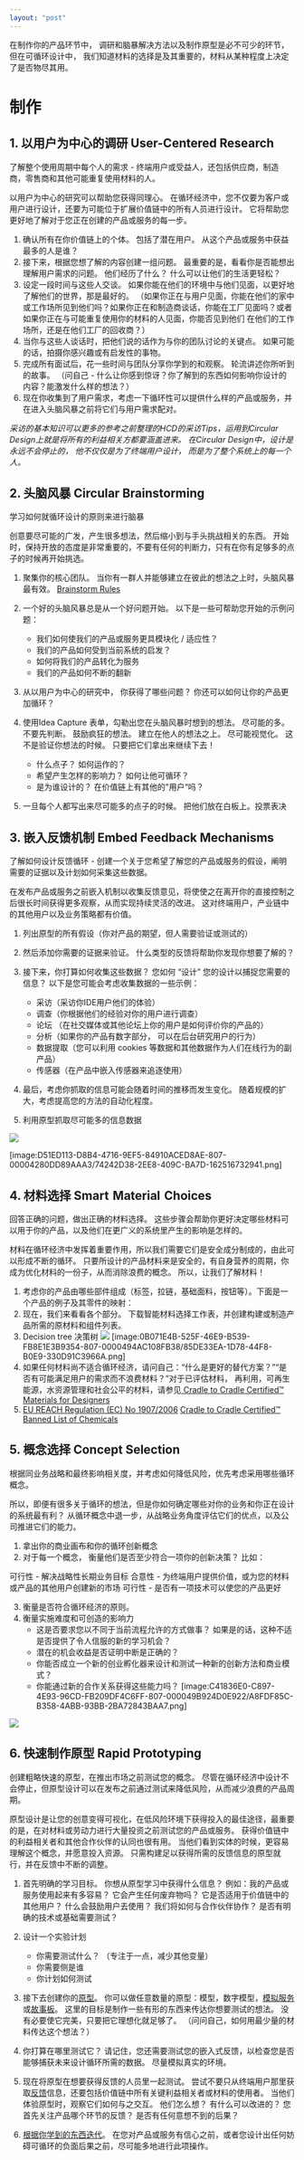 ```yaml
---
layout: "post"
---
```


在制作你的产品环节中， 调研和脑暴解决方法以及制作原型是必不可少的环节， 但在可循环设计中， 我们知道材料的选择是及其重要的，材料从某种程度上决定了是否物尽其用。 

# 制作

## 1. 以用户为中心的调研 User-Centered Research

了解整个使用周期中每个人的需求 - 终端用户或受益人，还包括供应商，制造商，零售商和其他可能重复使用材料的人。

以用户为中心的研究可以帮助您获得同理心。 在循环经济中，您不仅要为客户或用户进行设计，还要为可能位于扩展价值链中的所有人员进行设计。 它将帮助您更好地了解对于您正在创建的产品或服务的每一步。

1. 确认所有在你价值链上的个体。 包括了潜在用户。 从这个产品或服务中获益最多的人是谁？
2. 接下来，根据您想了解的内容创建一组问题。 最重要的是，看看你是否能想出理解用户需求的问题。 他们经历了什么？ 什么可以让他们的生活更轻松？
3. 设定一段时间与这些人交谈。 如果你能在他们的环境中与他们见面，以更好地了解他们的世界，那是最好的。 （如果你正在与用户见面，你能在他们的家中或工作场所见到他们吗？如果你正在和制造商谈话，你能在工厂见面吗？或者如果你正在与可能重复使用你的材料的人见面，你能否见到他们 在他们的工作场所，还是在他们工厂的回收商？）
4. 当你与这些人谈话时，把他们说的话作为与你的团队讨论的关键点。 如果可能的话，拍摄你感兴趣或有启发性的事物。
5. 完成所有面试后，花一些时间与团队分享你学到的和观察。 轮流讲述你所听到的故事。 （问自己 - 什么让你感到惊讶？你了解到的东西如何影响你设计的内容？能激发什么样的想法？）
6. 现在你收集到了用户需求，考虑一下循环性可以提供什么样的产品或服务，并在进入头脑风暴之前将它们与用户需求配对。

*采访的基本知识可以更多的参考之前整理的HCD的采访Tips，运用到Circular Design上就是将所有的利益相关方都要涵盖进来。 在Circular Design中，设计是永远不会停止的， 他不仅仅是为了终端用户设计， 而是为了整个系统上的每一个人。* 

## 2. 头脑风暴 Circular Brainstorming
学习如何就循环设计的原则来进行脑暴

创意要尽可能的广发，产生很多想法，然后缩小到与手头挑战相关的东西。 开始时，保持开放的态度是非常重要的，不要有任何的判断力，只有在你有足够多的点子的时候再开始挑选。

1. 聚集你的核心团队。 当你有一群人并能够建立在彼此的想法之上时，头脑风暴最有效。 [Brainstorm Rules]( http://www.designkit.org/methods/28)
2. 一个好的头脑风暴总是从一个好问题开始。 以下是一些可帮助您开始的示例问题：
      * 我们如何使我们的产品或服务更具模块化 / 适应性？
      * 我们的产品如何受到当前系统的启发？
      * 如何将我们的产品转化为服务
      * 我们的产品如何不断的翻新

3. 从以用户为中心的研究中， 你获得了哪些问题？ 你还可以如何让你的产品更加循环？
4. 使用Idea Capture 表单，勾勒出您在头脑风暴时想到的想法。 尽可能的多。  不要先判断。 鼓励疯狂的想法。 建立在他人的想法之上。 尽可能视觉化。 这不是验证你想法的时候。 只要把它们拿出来继续下去！
    * 什么点子？ 如何运作的？ 
    * 希望产生怎样的影响力？ 如何让他可循环？ 
    * 是为谁设计的？ 在价值链上有其他的”用户“吗？ 
6. 一旦每个人都写出来尽可能多的点子的时候。 把他们放在白板上。投票表决


## 3. 嵌入反馈机制 Embed Feedback Mechanisms
了解如何设计反馈循环 - 创建一个关于您希望了解您的产品或服务的假设，阐明需要的证据以及计划如何采集这些数据。

在发布产品或服务之前嵌入机制以收集反馈意见，将使使之在离开你的直接控制之后很长时间获得更多观察，从而实现持续灵活的改进。 这对终端用户，产业链中的其他用户以及业务策略都有价值。

1. 列出原型的所有假设（你对产品的期望，但人需要验证或测试的） 
2. 然后添加你需要的证据来验证。 什么类型的反馈将帮助你发现你想要了解的？ 
3. 接下来，你打算如何收集这些数据？ 您如何 “设计” 您的设计以捕捉您需要的信息？ 以下是您可能会考虑收集数据的一些示例：
     * 采访（采访你IDE用户他们的体验） 
     * 调查（你根据他们的经验对你的用户进行调查）
     * 论坛 （在社交媒体或其他论坛上你的用户是如何评价你的产品的）
     * 分析（如果你的产品有数字部分， 可以在后台研究用户的行为）
     * 数据提取（您可以利用 cookies 等数据和其他数据作为人们在线行为的副产品）
     * 传感器（在产品中嵌入传感器来追逐使用） 

4. 最后，考虑你抓取的信息可能会随着时间的推移而发生变化。 随着规模的扩大，考虑提高您的方法的自动化程度。
5. 利用原型抓取尽可能多的信息数据

![](http://ob49cesbh.bkt.clouddn.com/2018-06-03-15280042449172.jpg)

[image:D51ED113-D8B4-4716-9EF5-84910ACED8AE-807-00004280DD89AAA3/74242D38-2EE8-409C-BA7D-162516732941.png]


## 4. 材料选择 Smart Material Choices
回答正确的问题，做出正确的材料选择。 这些步骤会帮助你更好决定哪些材料可以用于你的产品，以及他们在更广义的系统里产生的影响是怎样的。 

材料在循环经济中发挥着重要作用，所以我们需要它们是安全成分制成的，由此可以形成不断的循环。 只要所设计的产品材料来是安全的，有自身营养的周期，你成为优化材料的一份子，从而消除浪费的概念。 所以，让我们了解材料！

1. 考虑你的产品由哪些部件组成（标签，拉链，基础面料，按钮等）。下面是一个产品的例子及其零件的映射：
2. 现在，我们来看看各个部分。 下载智能材料选择工作表，并创建构建或制造产品所需的原材料和组件列表。
3. Decision tree 决策树
![](http://ob49cesbh.bkt.clouddn.com/2018-06-03-15280042993471.jpg)
[image:0B071E4B-525F-46E9-B539-FB8E1E3B9354-807-0000494AC108FB38/85DE33EA-1D78-44F8-B0E9-330D91C3966A.png]
5. 如果任何材料尚不适合循环经济，请问自己：“什么是更好的替代方案？”“是否有可能满足用户的需求而不浪费材料？”对于已评估材料， 再利用，可再生能源，水资源管理和社会公平的材料，请参见[ Cradle to Cradle Certified™ Materials for Designers]( http://www.c2ccertified.org/products/registry/search&category=materials_for_product_designers)
6. [EU REACH Regulation (EC) No 1907/2006](http://www.chemsafetypro.com/Topics/EU/REACH_Regulation_EC_No_1907_2006.html)
[Cradle to Cradle Certified™ Banned List of Chemicals](  https://www.c2ccertified.org/resources/detail/cradle-to-cradle-certified-banned-list-of-chemicals)


## 5. 概念选择 Concept Selection 
根据同业务战略和最终影响相关度，并考虑如何降低风险，优先考虑采用哪些循环概念。

所以，即便有很多关于循环的想法，但是你如何确定哪些对你的业务和你正在设计的系统最有利？ 从循环概念中退一步，从战略业务角度评估它们的优点，以及公司推进它们的能力。

1. 拿出你的商业画布和你的循环创新概念
2. 对于每一个概念， 衡量他们是否至少符合一项你的创新决策？ 比如：

可行性 - 解决战略性长期业务目标
合意性 - 为终端用户提供价值，或为您的材料或产品的其他用户创建新的市场
可行性 - 是否有一项技术可以使您的产品更好

3. 衡量是否符合循环经济的原则。
4. 衡量实施难度和可创造的影响力
     * 这是否要求您以不同于当前流程允许的方式做事？ 如果是的话，这种不适是否提供了令人信服的新的学习机会？
     * 潜在的机会收益是否证明中断是正确的？
     * 你能否成立一个新的创业孵化器来设计和测试一种新的创新方法和商业模式？
     * 你能通过新的合作关系获得这些能力吗？
[image:C41836E0-C897-4E93-96CD-FB209DF4C6FF-807-000049B924D0E922/A8FDF85C-B358-4ABB-93BB-2BA72843BAA7.png]

![](http://ob49cesbh.bkt.clouddn.com/2018-06-03-15280043295736.jpg)



## 6. 快速制作原型 Rapid Prototyping

创建粗略快速的原型，在推出市场之前测试您的概念。 尽管在循环经济中设计不会停止，但原型设计可以在发布之前通过测试来降低风险，从而减少浪费的产品周期。

原型设计是让您的创意变得可视化，在低风险环境下获得投入的最佳途径，最重要的是，在对材料或劳动力进行大量投资之前测试您的产品或服务。 获得价值链中的利益相关者和其他合作伙伴的认同也很有用。 当他们看到实体的时候，更容易理解这个概念，并愿意投入资源。 只需构建足以获得所需的反馈信息的原型就行，并在反馈中不断的调整。


1. 首先明确的学习目标。 你想从原型学习中获得什么信息？ 例如：我的产品或服务使用起来有多容易？ 它会产生任何废弃物吗？ 它是否适用于价值链中的其他用户？ 什么会鼓励用户去使用？ 我们将如何与合作伙伴协作？ 是否有明确的技术或基础需要测试？

2. 设计一个实验计划
    * 你需要测试什么？ （专注于一点，减少其他变量） 
    * 你需要侧是谁
    * 你计划如何测试

3. 接下去创建你的[原型](http://www.designkit.org/methods/26)。 你可以做任意数量的原型：模型，数字模型，[模拟服务](http://www.designkit.org/methods/36)或[故事板](http://www.designkit.org/methods/35)。 这里的目标是制作一些有形的东西来传达你想要测试的想法。 没有必要使它完美，只要把它理想化就足够了。 （问问自己，如何用最少量的材料传达这个想法？）
4. 你打算在哪里测试它？ 请记住，您还需要测试您的嵌入式反馈，以检查您是否能够捕获未来设计循环所需的数据。 尽量模拟真实的环境。
5. 现在将原型在想要获得反馈的人员里一起测试。 尝试不要只从终端用户那里获取[反馈](http://www.designkit.org/methods/57)信息，还要包括价值链中所有关键利益相关者或材料的使用者。 当他们体验原型时，观察它们如何与之交互。 他们怎么想？ 有什么可以改进的？ 您首先关注产品哪个环节的反馈？ 是否有任何意想不到的后果？
6. [根据你学到的东西迭代](http://www.designkit.org/methods/4)。 在您对产品或服务有信心之前，或者您设计出任何妨碍可循环的负面后果之前，尽可能多地进行此项操作。 





